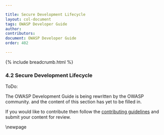 ```yaml
---

title: Secure Development Lifecycle
layout: col-document
tags: OWASP Developer Guide
author:
contributors:
document: OWASP Developer Guide
order: 402

---
```


{% include breadcrumb.html %}
### 4.2 Secure Development Lifecycle
ToDo:

The OWASP Development Guide is being rewritten by the OWASP community.
and the content of this section has yet to be filled in.

If you would like to contribute then follow the 
[contributing guidelines](https://github.com/OWASP/www-project-developer-guide/blob/main/CONTRIBUTING.md)
and submit your content for review.

\newpage
